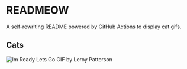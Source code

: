 # READMEOW

A self-rewriting README powered by GitHub Actions to display cat gifs.

## Cats

![Im Ready Lets Go GIF by Leroy Patterson](https://media0.giphy.com/media/CjmvTCZf2U3p09Cn0h/200.gif?cid=9acd02dawgpearwd1i0cqyzvk2obqvk620jstutf2lof2cbt&ep=v1_gifs_search&rid=200.gif&ct=g)
